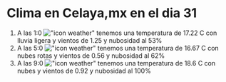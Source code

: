 # Clima en Celaya,mx en el dia 31

1. A las 1:0 !["icon weather"](http://openweathermap.org/img/w/10n.png) tenemos una temperatura de 17.22 C con lluvia ligera y  vientos de 1.25 y nubosidad al 53%
1. A las 5:0 !["icon weather"](http://openweathermap.org/img/w/04n.png) tenemos una temperatura de 16.67 C con nubes rotas y  vientos de 0.56 y nubosidad al 62%
1. A las 9:0 !["icon weather"](http://openweathermap.org/img/w/04d.png) tenemos una temperatura de 18.6 C con nubes y  vientos de 0.92 y nubosidad al 100%
